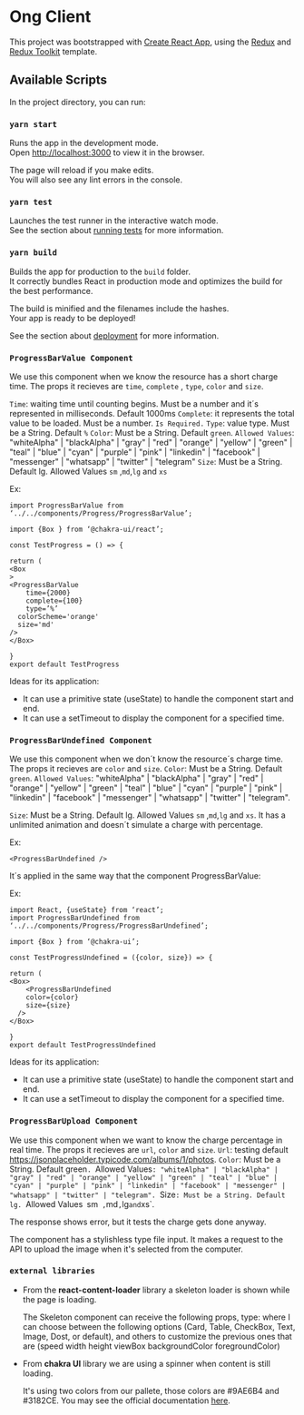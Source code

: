 # Ong Client

This project was bootstrapped with [Create React App](https://github.com/facebook/create-react-app), using the [Redux](https://redux.js.org/) and [Redux Toolkit](https://redux-toolkit.js.org/) template.

## Available Scripts

In the project directory, you can run:

### `yarn start`

Runs the app in the development mode.<br />
Open [http://localhost:3000](http://localhost:3000) to view it in the browser.

The page will reload if you make edits.<br />
You will also see any lint errors in the console.

### `yarn test`

Launches the test runner in the interactive watch mode.<br />
See the section about [running tests](https://facebook.github.io/create-react-app/docs/running-tests) for more information.

### `yarn build`

Builds the app for production to the `build` folder.<br />
It correctly bundles React in production mode and optimizes the build for the best performance.

The build is minified and the filenames include the hashes.<br />
Your app is ready to be deployed!

See the section about [deployment](https://facebook.github.io/create-react-app/docs/deployment) for more information.

### `ProgressBarValue Component`

We use this component when we know the resource has a short charge time.
The props it recieves are `time`, `complete` , `type`, `color` and `size`.

`Time`: waiting time until counting begins. Must be a number and it´s represented in milliseconds. Default 1000ms
`Complete`: it represents the total value to be loaded. Must be a number. `Is Required.`
`Type`: value type. Must be a String. Default `%`
`Color`: Must be a String. Default `green`.
  `Allowed Values`: "whiteAlpha" | "blackAlpha" | "gray" | "red" | "orange" | "yellow" | "green" | "teal" | "blue" | "cyan" | "purple" | "pink" | "linkedin" | "facebook" | "messenger" | "whatsapp" | "twitter" | "telegram"
`Size`: Must be a String. Default lg. Allowed Values `sm` ,`md`,`lg` and `xs`

Ex:
```
import ProgressBarValue from ‘../../components/Progress/ProgressBarValue’;

import {Box } from ‘@chakra-ui/react’;

const TestProgress = () => {

return (
<Box
>
<ProgressBarValue 
	time={2000} 
	complete={100} 
	type=’%’ 
  colorScheme='orange'
  size='md'
/> 
</Box>

}
export default TestProgress
```
Ideas for its application:

- It can use a primitive state (useState) to handle the component start and end.
- It can use a setTimeout to display the component for a specified time.
	

### `ProgressBarUndefined Component`

We use this component when we don´t know the resource´s charge time.
The props it recieves are `color` and `size`.
`Color`: Must be a String. Default `green`.
  `Allowed Values`: "whiteAlpha" | "blackAlpha" | "gray" | "red" | "orange" | "yellow" | "green" | "teal" | "blue" | "cyan" | "purple" | "pink" | "linkedin" | "facebook" | "messenger" | "whatsapp" | "twitter" | "telegram".

`Size`: Must be a String. Default lg. Allowed Values `sm` ,`md`,`lg` and `xs`.
It has a unlimited animation and doesn´t simulate a charge with percentage. 

Ex:
```
<ProgressBarUndefined />
```
It´s applied in the same way that the component ProgressBarValue:

Ex:
```
import React, {useState} from ‘react’;
import ProgressBarUndefined from ‘../../components/Progress/ProgressBarUndefined’;

import {Box } from ‘@chakra-ui’;

const TestProgressUndefined = ({color, size}) => {

return (
<Box>
	<ProgressBarUndefined 
    color={color}
    size={size}
  /> 
</Box>

}
export default TestProgressUndefined
```

Ideas for its application:
- It can use a primitive state (useState) to handle the component start and end.
- It can use a setTimeout to display the component for a specified time.

### `ProgressBarUpload Component`

We use this component when we want to know the charge percentage in real time.
The props it recieves are `url`, `color` and `size`.
`Url`: testing default https://jsonplaceholder.typicode.com/albums/1/photos.
`Color`: Must be a String. Default green`.
  `Allowed Values`: "whiteAlpha" | "blackAlpha" | "gray" | "red" | "orange" | "yellow" | "green" | "teal" | "blue" | "cyan" | "purple" | "pink" | "linkedin" | "facebook" | "messenger" | "whatsapp" | "twitter" | "telegram".
`Size`: Must be a String. Default lg. `Allowed Values` `sm` ,`md`,`lg` and `xs`.

The response shows error, but it tests the charge gets done anyway.

The component has a stylishless type file input.  It makes a request to the API to upload the image when it's selected from the computer.

### `external libraries`

* From the **react-content-loader** library a skeleton loader is shown while the page is loading.

  The Skeleton component can receive the following props,
  type: where I can choose between the following options (Card, Table, CheckBox, Text, Image, Dost, or default),
  and others to customize the previous ones that are (speed
  width
  height
  viewBox
  backgroundColor
  foregroundColor)

* From **chakra UI** library we are using a spinner when content is still loading.

  It's using two colors from our pallete, those colors are #9AE6B4 and #3182CE.
  You may see the official documentation [here](https://chakra-ui.com/docs/feedback/spinner).






